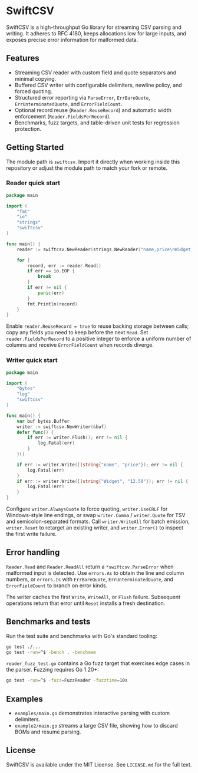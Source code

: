 # SwiftCSV

SwiftCSV is a high-throughput Go library for streaming CSV parsing and writing. It adheres to RFC 4180, keeps allocations low for large inputs, and exposes precise error information for malformed data.

## Features

- Streaming CSV reader with custom field and quote separators and minimal copying.
- Buffered CSV writer with configurable delimiters, newline policy, and forced quoting.
- Structured error reporting via `ParseError`, `ErrBareQuote`, `ErrUnterminatedQuote`, and `ErrorFieldCount`.
- Optional record reuse (`Reader.ReuseRecord`) and automatic width enforcement (`Reader.FieldsPerRecord`).
- Benchmarks, fuzz targets, and table-driven unit tests for regression protection.

## Getting Started

The module path is `swiftcsv`. Import it directly when working inside this repository or adjust the module path to match your fork or remote.

### Reader quick start

```go
package main

import (
    "fmt"
    "io"
    "strings"
    "swiftcsv"
)

func main() {
    reader := swiftcsv.NewReader(strings.NewReader("name,price\nWidget,12.50\n"))

    for {
        record, err := reader.Read()
        if err == io.EOF {
            break
        }
        if err != nil {
            panic(err)
        }
        fmt.Println(record)
    }
}
```

Enable `reader.ReuseRecord = true` to reuse backing storage between calls; copy any fields you need to keep before the next `Read`. Set `reader.FieldsPerRecord` to a positive integer to enforce a uniform number of columns and receive `ErrorFieldCount` when records diverge.

### Writer quick start

```go
package main

import (
    "bytes"
    "log"
    "swiftcsv"
)

func main() {
    var buf bytes.Buffer
    writer := swiftcsv.NewWriter(&buf)
    defer func() {
        if err := writer.Flush(); err != nil {
            log.Fatal(err)
        }
    }()

    if err := writer.Write([]string{"name", "price"}); err != nil {
        log.Fatal(err)
    }
    if err := writer.Write([]string{"Widget", "12.50"}); err != nil {
        log.Fatal(err)
    }
}
```

Configure `writer.AlwaysQuote` to force quoting, `writer.UseCRLF` for Windows-style line endings, or swap `writer.Comma` / `writer.Quote` for TSV and semicolon-separated formats. Call `writer.WriteAll` for batch emission, `writer.Reset` to retarget an existing writer, and `writer.Error()` to inspect the first write failure.

## Error handling

`Reader.Read` and `Reader.ReadAll` return a `*swiftcsv.ParseError` when malformed input is detected. Use `errors.As` to obtain the line and column numbers, or `errors.Is` with `ErrBareQuote`, `ErrUnterminatedQuote`, and `ErrorFieldCount` to branch on error kinds.

The writer caches the first `Write`, `WriteAll`, or `Flush` failure. Subsequent operations return that error until `Reset` installs a fresh destination.

## Benchmarks and tests

Run the test suite and benchmarks with Go's standard tooling:

```sh
go test ./...
go test -run=^$ -bench . -benchmem
```

`reader_fuzz_test.go` contains a Go fuzz target that exercises edge cases in the parser. Fuzzing requires Go 1.20+:

```sh
go test -run=^$ -fuzz=FuzzReader -fuzztime=10s
```

## Examples

- `examples/main.go` demonstrates interactive parsing with custom delimiters.
- `example2/main.go` streams a large CSV file, showing how to discard BOMs and resume parsing.

## License

SwiftCSV is available under the MIT License. See `LICENSE.md` for the full text.
